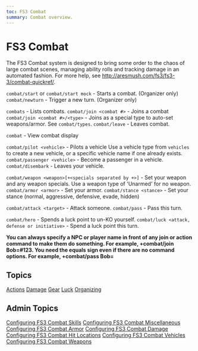 ```yaml
---
toc: FS3 Combat
summary: Combat overview.
---
```

# FS3 Combat

The FS3 Combat system is designed to bring some order to the chaos of large combat scenes, managing ability rolls and tracking damage in an automated fashion. For more help, see http://aresmush.com/fs3/fs3-3/combat-quickref/.

`combat/start` or `combat/start mock` - Starts a combat. (Organizer only)
`combat/newturn` - Trigger a new turn. (Organizer only)

`combats` - Lists combats.
`combat/join <combat #>` - Joins a combat
`combat/join <combat #>/<type>` - Joins as a special type to auto-set weapons/armor.  See `combat/types`.
`combat/leave` - Leaves combat.

`combat` - View combat display

`combat/pilot <vehicle>` - Pilots a vehicle
       Use a vehicle type from `vehicles` to create a new vehicle, or a specific vehicle name if one already exists.
`combat/passenger <vehicle>` - Become a passenger in a vehicle.
`combat/disembark` - Leaves your vehicle.

`combat/weapon <weapon>[+<specials separated by +>]` - Set your weapon and any weapon specials.
        Use a weapon type of 'Unarmed' for no weapon.
`combat/armor <armor>` - Set your armor.
`combat/stance <stance>` - Set your stance (normal, aggressive, defensive, evade, hidden)

`combat/attack <target>` - Attack someone.
`combat/pass` - Pass this turn.

`combat/hero` - Spends a luck point to un-KO yourself.
`combat/luck <attack, defense or initiative>` - Spend a luck point this turn. 

**You can always specify a NPC or player name in front of any join or action command to make them do something.  For example, +combat/join Bob=#123.  You need the equals sign even if there are no command options.  For example, +combat/pass Bob=**

## Topics

[Actions](/help/fs3combat/actions)
[Damage](/help/fs3combat/damage)
[Gear](/help/fs3combat/gear)
[Luck](/help/fs3combat/luck)
[Organizing](/help/fs3combat/org)

## Admin Topics

[Configuring FS3 Combat Skills](/help/fs3combat/config_skills)
[Configuring FS3 Combat Miscellaneous](/help/fs3combat/config_misc)
[Configuring FS3 Combat Armor](/help/fs3combat/config_armor)
[Configuring FS3 Combat Damage](/help/fs3combat/config_damage)
[Configuring FS3 Combat Hit Locations](/help/fs3combat/config_hitloc)
[Configuring FS3 Combat Vehicles](/help/fs3combat/config_vehicles)
[Configuring FS3 Combat Weapons](/help/fs3combat/config_weapons)